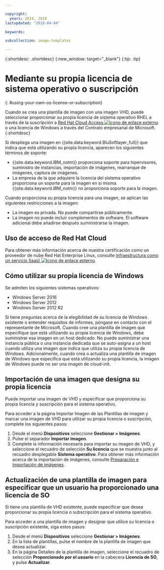```yaml
---

copyright:
  years: 2014, 2018
lastupdated: "2018-04-04"

keywords:

subcollection: image-templates

---
```


{:shortdesc: .shortdesc}
{:new_window: target="_blank"}
{:tip: .tip}


# Mediante su propia licencia de sistema operativo o suscripción
{: #using-your-own-os-license-or-subscription}

Cuando se crea una plantilla de imagen con una imagen VHD, puede seleccionar proporcionar su propia licencia de sistema operativo RHEL a través de la suscripción a [Red Hat Cloud Access ![Icono de enlace externo](../../icons/launch-glyph.svg "Icono de enlace externo")](https://www.redhat.com/en/technologies/cloud-computing/cloud-access) o una licencia de Windows a través del Contrato empresarial de Microsoft.
{:shortdesc}

Si despliega una imagen en {{site.data.keyword.BluSoftlayer_full}} que indica que está utilizando su propia licencia, aparecen los siguientes términos de soporte:
* {{site.data.keyword.IBM_notm}} proporciona soporte para hipervisores, suministro de instancias, importación de imágenes, rearranque de imágenes, captura de imágenes.
* La empresa de la que adquiere la licencia del sistema operativo proporciona un soporte para la imagen en sí misma. {{site.data.keyword.IBM_notm}} no proporciona soporte para la imagen.

Cuando proporciona su propia licencia para una imagen, se aplican las siguientes restricciones a la imagen:
* La imagen es privada. No puede compartirse públicamente.
* La imagen no puede incluir complementos de software. El software adicional debe añadirse después suministrarse la imagen.

## Uso de acceso de Red Hat Cloud
Para obtener más información acerca de nuestra certificación como un proveedor de nube Red Hat Enterprise Linux, consulte [Infraestructura como un servicio (Iaas) ![Icono de enlace externo](../../icons/launch-glyph.svg "Icono de enlace externo")](https://access.redhat.com/ecosystem/cloud-provider/2262101).

## Cómo utilizar su propia licencia de Windows
Se admiten los siguientes sistemas operativos:
* Windows Server 2016
* Windows Server 2012
* Windows Server 2012 R2

Si tiene preguntas acerca de la elegibilidad de su licencia de Windows existente o entender requisitos de informes, póngase en contacto con el representante de Microsoft. Cuando cree una plantilla de imagen que especifique que está utilizando su propia licencia de Windows, debe suministrar esa imagen en un host dedicado. No puede suministrar una instancia pública o una instancia dedicada que se auto-asigna a un host cuando utiliza una imagen que indica que utiliza su propia licencia de Windows. Adicionalmente, cuando crea o actualiza una plantilla de imagen de Windows que especifica que está utilizando su propia licencia, la imagen de Windows puede no ser una imagen de cloud-init.

## Importación de una imagen que designa su propia licencia

Puede importar una imagen de VHD y especificar que proporciona su propia licencia y suscripción para el sistema operativo.

Para acceder a la página Importar Imagen de las Plantillas de imagen y marcar una imagen de VHD para utilizar su propia licencia o suscripción,
complete los siguientes pasos:
1. Desde el menú **Dispositivos** seleccione **Gestionar > Imágenes**.
2. Pulse el separador **Importar imagen**.
3. Complete la información necesaria para importar su imagen de VHD, y seleccione el recuadro de selección **Su licencia** que se muestra junto al recuadro desplegable **Sistema operativo**. Para obtener más información acerca de la importación de imágenes, consulte [Preparación e importación de imágenes](/docs/infrastructure/image-templates?topic=image-templates-preparing-and-importing-images).

## Actualización de una plantilla de imagen para especificar que un usuario ha proporcionado una licencia de SO

Si tiene una plantilla de VHD existente, puede especificar que desea proporcionar su propia licencia o subscripción para el sistema operativo.

Para acceder a una plantilla de imagen y designar que utilice su licencia o suscripción existente, siga estos pasos:
1. Desde el menú **Dispositivos** seleccione **Gestionar > Imágenes**.
2. En la lista de plantillas, pulse el nombre de la plantilla de imagen que desea actualizar.
3. En la página Detalles de la plantilla de imagen, seleccione el recuadro de selección **Proporcionado por el usuario** en la cabecera
**Licencia de SO**, y pulse **Actualizar**.
